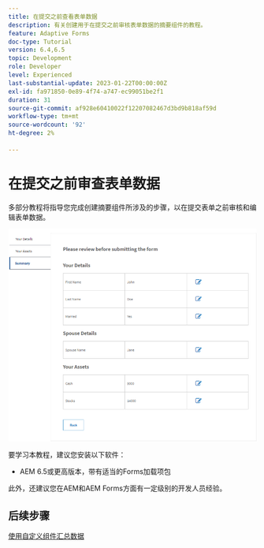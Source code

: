 ```yaml
---
title: 在提交之前查看表单数据
description: 有关创建用于在提交之前审核表单数据的摘要组件的教程。
feature: Adaptive Forms
doc-type: Tutorial
version: 6.4,6.5
topic: Development
role: Developer
level: Experienced
last-substantial-update: 2023-01-22T00:00:00Z
exl-id: fa971850-0e89-4f74-a747-ec99051be2f1
duration: 31
source-git-commit: af928e60410022f12207082467d3bd9b818af59d
workflow-type: tm+mt
source-wordcount: '92'
ht-degree: 2%

---
```


# 在提交之前审查表单数据

多部分教程将指导您完成创建摘要组件所涉及的步骤，以在提交表单之前审核和编辑表单数据。

![review-form-data](assets/review-form-data.png)

要学习本教程，建议您安装以下软件：

* AEM 6.5或更高版本，带有适当的Forms加载项包

此外，还建议您在AEM和AEM Forms方面有一定级别的开发人员经验。

## 后续步骤

[使用自定义组件汇总数据](./create-component.md)